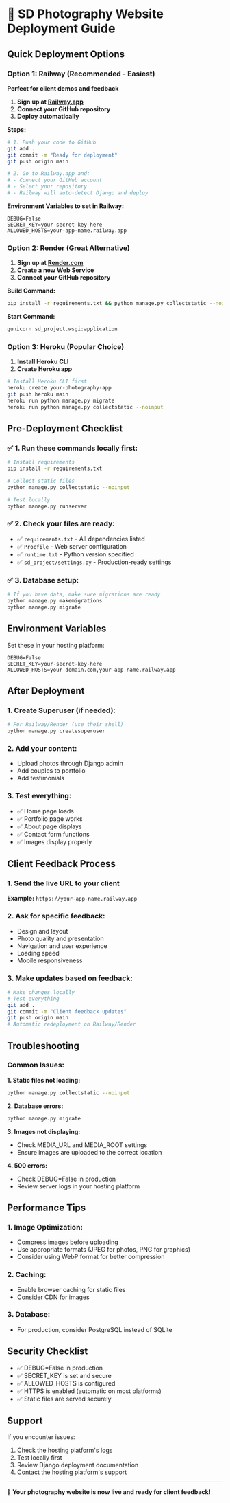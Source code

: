 # 🚀 SD Photography Website Deployment Guide

## Quick Deployment Options

### Option 1: Railway (Recommended - Easiest)
**Perfect for client demos and feedback**

1. **Sign up at [Railway.app](https://railway.app)**
2. **Connect your GitHub repository**
3. **Deploy automatically**

**Steps:**
```bash
# 1. Push your code to GitHub
git add .
git commit -m "Ready for deployment"
git push origin main

# 2. Go to Railway.app and:
# - Connect your GitHub account
# - Select your repository
# - Railway will auto-detect Django and deploy
```

**Environment Variables to set in Railway:**
```
DEBUG=False
SECRET_KEY=your-secret-key-here
ALLOWED_HOSTS=your-app-name.railway.app
```

### Option 2: Render (Great Alternative)

1. **Sign up at [Render.com](https://render.com)**
2. **Create a new Web Service**
3. **Connect your GitHub repository**

**Build Command:**
```bash
pip install -r requirements.txt && python manage.py collectstatic --noinput
```

**Start Command:**
```bash
gunicorn sd_project.wsgi:application
```

### Option 3: Heroku (Popular Choice)

1. **Install Heroku CLI**
2. **Create Heroku app**

```bash
# Install Heroku CLI first
heroku create your-photography-app
git push heroku main
heroku run python manage.py migrate
heroku run python manage.py collectstatic --noinput
```

## Pre-Deployment Checklist

### ✅ 1. Run these commands locally first:
```bash
# Install requirements
pip install -r requirements.txt

# Collect static files
python manage.py collectstatic --noinput

# Test locally
python manage.py runserver
```

### ✅ 2. Check your files are ready:
- ✅ `requirements.txt` - All dependencies listed
- ✅ `Procfile` - Web server configuration
- ✅ `runtime.txt` - Python version specified
- ✅ `sd_project/settings.py` - Production-ready settings

### ✅ 3. Database setup:
```bash
# If you have data, make sure migrations are ready
python manage.py makemigrations
python manage.py migrate
```

## Environment Variables

Set these in your hosting platform:

```
DEBUG=False
SECRET_KEY=your-secret-key-here
ALLOWED_HOSTS=your-domain.com,your-app-name.railway.app
```

## After Deployment

### 1. Create Superuser (if needed):
```bash
# For Railway/Render (use their shell)
python manage.py createsuperuser
```

### 2. Add your content:
- Upload photos through Django admin
- Add couples to portfolio
- Add testimonials

### 3. Test everything:
- ✅ Home page loads
- ✅ Portfolio page works
- ✅ About page displays
- ✅ Contact form functions
- ✅ Images display properly

## Client Feedback Process

### 1. Send the live URL to your client
**Example:** `https://your-app-name.railway.app`

### 2. Ask for specific feedback:
- Design and layout
- Photo quality and presentation
- Navigation and user experience
- Loading speed
- Mobile responsiveness

### 3. Make updates based on feedback:
```bash
# Make changes locally
# Test everything
git add .
git commit -m "Client feedback updates"
git push origin main
# Automatic redeployment on Railway/Render
```

## Troubleshooting

### Common Issues:

**1. Static files not loading:**
```bash
python manage.py collectstatic --noinput
```

**2. Database errors:**
```bash
python manage.py migrate
```

**3. Images not displaying:**
- Check MEDIA_URL and MEDIA_ROOT settings
- Ensure images are uploaded to the correct location

**4. 500 errors:**
- Check DEBUG=False in production
- Review server logs in your hosting platform

## Performance Tips

### 1. Image Optimization:
- Compress images before uploading
- Use appropriate formats (JPEG for photos, PNG for graphics)
- Consider using WebP format for better compression

### 2. Caching:
- Enable browser caching for static files
- Consider CDN for images

### 3. Database:
- For production, consider PostgreSQL instead of SQLite

## Security Checklist

- ✅ DEBUG=False in production
- ✅ SECRET_KEY is set and secure
- ✅ ALLOWED_HOSTS is configured
- ✅ HTTPS is enabled (automatic on most platforms)
- ✅ Static files are served securely

## Support

If you encounter issues:
1. Check the hosting platform's logs
2. Test locally first
3. Review Django deployment documentation
4. Contact the hosting platform's support

---

**🎉 Your photography website is now live and ready for client feedback!** 
